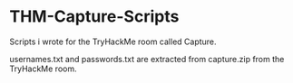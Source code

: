 # THM-Capture-Scripts
Scripts i wrote for the TryHackMe room called Capture.

usernames.txt and passwords.txt are extracted from capture.zip from the TryHackMe room.
